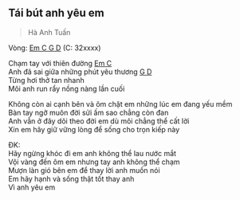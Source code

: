 ## Tái bút anh yêu em
> Hà Anh Tuấn

Vòng: [Em C G D]() (C: 32xxxx)

Chạm tay với thiên đường [Em C]()<br>
Anh đã sai giữa những phút yêu thương [G D]()<br>
Từng hơi thở tan nhanh <br>
Môi anh run rẩy nồng nàng lần cuối <br>

Không còn ai cạnh bên và ôm chặt em những lúc em đang yếu mềm <br>
Bàn tay ngỡ muôn đời sửi ấm sao chẳng còn đan <br>
Anh vẫn ở đây dõi theo đời em dù môi chẳng thể cất lời <br>
Xin em hãy giữ vững lòng để sống cho trọn kiếp này <br>
 
ĐK: <br>
Hãy ngừng khóc đi em anh không thể lau nước mắt <br>
Vội vàng đến ôm em nhưng tay anh không thể chạm <br>
Mượn làn gió bên em để thay lời anh muốn nói <br>
Em hãy hạnh và sống thật tốt thay anh <br>
Vì anh yêu em <br>

